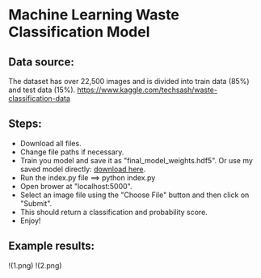 # Machine Learning Waste Classification Model

## Data source:
The dataset has over 22,500 images and is divided into train data (85%) and test data (15%).
https://www.kaggle.com/techsash/waste-classification-data

## Steps:
* Download all files.
* Change file paths if necessary.
* Train you model and save it as "final_model_weights.hdf5". Or use my saved model directly: [download here](https://drive.google.com/file/d/14etoYYQeiAM37r1Yc-NxrnbPzXe88aG0/view?usp=sharing).
* Run the index.py file ==> python index.py
* Open brower at "localhost:5000".
* Select an image file using the "Choose File" button and then click on "Submit".
* This should return a classification and probability score.
* Enjoy!

## Example results:
!(1.png)
!(2.png)

